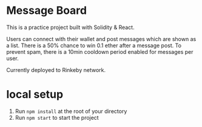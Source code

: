 # Message Board

This is a practice project built with Solidity & React.

Users can connect with their wallet and post messages which are shown as a list.
There is a 50% chance to win 0.1 ether after a message post. To prevent spam, there is a 10min cooldown period enabled for messages per user. 

Currently deployed to Rinkeby network.

# local setup

1. Run `npm install` at the root of your directory
2. Run `npm start` to start the project